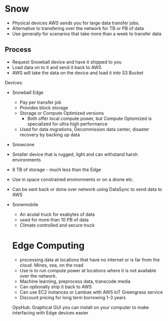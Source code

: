 # Snow

- Physical devices AWS sends you for large data transfer jobs.
- Alternative to transfering over the network for TB or PB of data
- Use generally for scenarios that take more than a week to transfer data

## Process
- Request Snowball device and have it shipped to you
- Load data on to it and send it back to AWS
- AWS will take the data on the device and load it into S3 Bucket


Devices:

- Snowball Edge
  - Pay per transfer job
  - Provides block storage
  - Storage or Compute Optimized versions
    - Both offer local compute power, but Compute Optomized is specialized for ultra high performance
  - Used for data migrations, Decommission data center, disaster recovery by backing up data
-  Snowcone
  - Smaller device that is rugged, light and can withstand harsh environments
  - 8 TB of storage - much less than the Edge
  - Use in space constrained environments or on a drone etc.
  - Can be sent back or done over network using DataSync to send data to AWS
- Snowmobile
  - An acutal truck for exabytes of data
  - used for more than 10 PB of data
  - Climate controlled and secure truck


  # Edge Computing
  - processing data at locations that have no internet or is far from the cloud.  Mines, sea, on the road 
  - Use is to run compute power at locations where it is not available over the network.
  - Machine learning, preprocess data, transcode media 
  - Can optionally ship it back to AWS
  - Can use EC2 instances or Lambas with AWS IoT Greengrass service
  - Discount pricing for long term borrowing 1-3 years

  OpsHub: Graphical GUI you can install on your computer to make interfacing with Edge devices easier